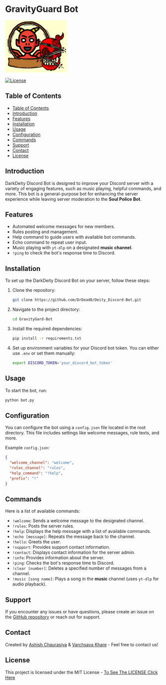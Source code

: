 # GravityGuard Bot 
![DarkDeity Discord Bot Logo](https://github.com/DrDead0/Deity_Discord-Bot/blob/main/Logo/logo-2.png)

[![License](https://img.shields.io/badge/license-MIT-blue.svg)](LICENSE)

## Table of Contents
  - [Table of Contents](#table-of-contents)
  - [Introduction](#introduction)
  - [Features](#features)
  - [Installation](#installation)
  - [Usage](#usage)
  - [Configuration](#configuration)
  - [Commands](#commands)
  - [Support](#support)
  - [Contact](#contact)
  - [License](#license)

## Introduction

DarkDeity Discord Bot is designed to improve your Discord server with a variety of engaging features, such as music playing, helpful commands, and more. This bot is a general-purpose bot for enhancing the server experience while leaving server moderation to the **Soul Police Bot**.

## Features

- Automated welcome messages for new members.
- Rules posting and management.
- Help command to guide users with available bot commands.
- Echo command to repeat user input.
- Music playing with `yt-dlp` on a designated **music channel**.
- `!ping` to check the bot's response time to Discord.

## Installation

To set up the DarkDeity Discord Bot on your server, follow these steps:

1. Clone the repository:

    ```bash
    git clone https://github.com/DrDead0/Deity_Discord-Bot.git
    ```

2. Navigate to the project directory:
 
    ```bash
    cd GravityGard-Bot
    ```

3. Install the required dependencies:

    ```bash
    pip install -r requirements.txt
    ```

4. Set up environment variables for your Discord bot token. You can either use `.env` or set them manually:

    ```bash
    export DISCORD_TOKEN='your_discord_bot_token'
    ```

## Usage

To start the bot, run:

```bash
python bot.py
```

## Configuration

You can configure the bot using a `config.json` file located in the root directory. This file includes settings like welcome messages, rule texts, and more.

Example `config.json`:

```json
{
  "welcome_channel": "welcome",
  "rules_channel": "rules",
  "help_command": "!help",
  "prefix": "!"
}
```

## Commands

Here is a list of available commands:

- `!welcome`: Sends a welcome message to the designated channel.
- `!rules`: Posts the server rules.
- `!help`: Displays the help message with a list of available commands.
- `!echo [message]`: Repeats the message back to the channel.
- `!hello`: Greets the user.
- `!support`: Provides support contact information.
- `!contact`: Displays contact information for the server admin.
- `!info`: Provides information about the server.
- `!ping`: Checks the bot's response time to Discord.
- `!clear [number]`: Deletes a specified number of messages from a channel.
- `!music [song name]`: Plays a song in the **music** channel (uses `yt-dlp` for audio playback).

## Support

If you encounter any issues or have questions, please create an issue on the [GitHub repository](https://github.com/DrDead0/Deity_Discord-Bot/issues) or reach out for support.

## Contact

Created by [Ashish Chaurasiya](https://github.com/DrDead0) & [Varchsava Khare](https://github.com/varchasvakhare2022) - Feel free to contact us!

## License

This project is licensed under the MIT License - [To See The LICENSE Click Here](https://github.com/DrDead0/Deity_Discord-Bot/blob/main/LICENSE)
